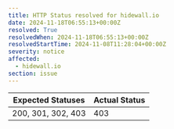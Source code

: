 ```yaml
---
title: HTTP Status resolved for hidewall.io
date: 2024-11-18T06:55:13+00:00Z
resolved: True
resolvedWhen: 2024-11-18T06:55:13+00:00Z
resolvedStartTime: 2024-11-08T11:28:04+00:00Z
severity: notice
affected:
  - hidewall.io
section: issue
---
```


| Expected Statuses | Actual Status  |
|-------------------|----------------|
| 200, 301, 302, 403 | 403 |
